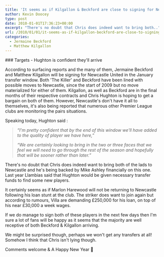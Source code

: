 ```yaml
---
title: 'It seems as if Kilgallon & Beckford are close to signing for Newcastle'
author: Kevin Doocey
type: post
date: 2010-01-01T17:36:23+00:00
excerpt: "There's no doubt that Chris does indeed want to bring both.."
url: /2010/01/01/it-seems-as-if-kilgallon-beckford-are-close-to-signing-for-newcastle/
categories:
  - Jermaine Beckford
  - Matthew Kilgallon
---
```


### Targets - Hughton is confident they'll arrive

According to surfacing reports and the many of them, Jermaine Beckford and Matthew Kilgallon will be signing for Newcastle United in the January transfer window. Both 'The Killer' and Beckford have been lined with possible moves to Newcastle, since the start of 2009 but no move materialized for either of them. Kilgallon, as well as Beckford are in the final months of their  respective contracts and Chris Hughton is hoping to get a bargain on both of them. However, Newcastle's don't have it all to themselves, it's also being reported that numerous other Premier League clubs are monitoring the pairs situations.

Speaking today, Hughton said :

> _“I'm pretty confident that by the end of this window we'll have added to the quality of player we have here,”_
>
> _“We are certainly looking to bring in the two or three faces that we feel we will need to go through the rest of the season and hopefully that will be sooner rather than later.”_

There's no doubt that Chris does indeed want to bring both of the lads to Newcastle and he's being backed by Mike Ashley financially on this one. Last year Llambias said that Hughton would be given necessary transfer funds to find some new players.

It certainly seems as if Marlon Harewood will not be returning to Newcastle following his loan stunt at the club. The striker does want to join again but according to rumours, Villa are demanding £250,000 for his loan, on top of his near £30,000 a week wages.

If we do manage to sign both of these players in the next few days then I'm sure a lot of fans will be happy as it seems that the majority are well receptive of both Beckford & Kilgallon arriving.

We might be surprised though, perhaps we won't get any transfers at all! Somehow I think that Chris isn't lying though.

Comments welcome & A Happy New Year 🙂
